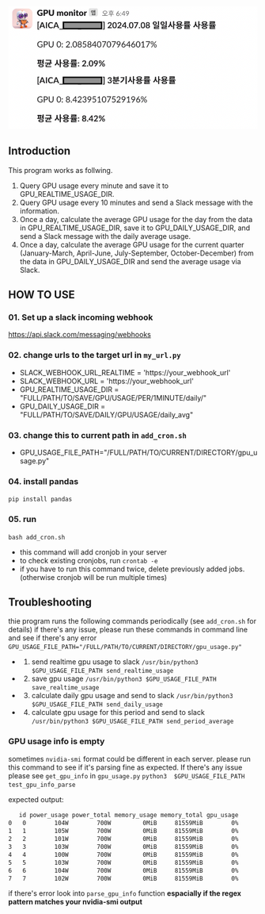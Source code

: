 ![sample output](./gpu_monitor_slack.png)

## Introduction
This program works as follwing.
1. Query GPU usage every minute and save it to GPU_REALTIME_USAGE_DIR.
2. Query GPU usage every 10 minutes and send a Slack message with the information.
3. Once a day, calculate the average GPU usage for the day from the data in GPU_REALTIME_USAGE_DIR, save it to GPU_DAILY_USAGE_DIR, and send a Slack message with the daily average usage.
4. Once a day, calculate the average GPU usage for the current quarter (January-March, April-June, July-September, October-December) from the data in GPU_DAILY_USAGE_DIR and send the average usage via Slack.

## HOW TO USE

### 01. Set up a slack incoming webhook
https://api.slack.com/messaging/webhooks

### 02. change urls to the target url in `my_url.py`
* SLACK_WEBHOOK_URL_REALTIME = 'https://your_webhook_url'
* SLACK_WEBHOOK_URL = 'https://your_webhook_url'
* GPU_REALTIME_USAGE_DIR = "FULL/PATH/TO/SAVE/GPU/USAGE/PER/1MINUTE/daily/"
* GPU_DAILY_USAGE_DIR = "FULL/PATH/TO/SAVE/DAILY/GPU/USAGE/daily_avg"

### 03. change this to current path in  `add_cron.sh`
* GPU_USAGE_FILE_PATH="/FULL/PATH/TO/CURRENT/DIRECTORY/gpu_usage.py"

### 04. install pandas
```pip install pandas```

### 05. run 
```bash add_cron.sh```
- this command will add cronjob in your server
- to check existing cronjobs, run ```crontab -e```
- if you have to run this command twice, delete previously added jobs. (otherwise cronjob will be run multiple times)

## Troubleshooting

thie program runs the following commands periodically (see `add_cron.sh` for details)
if there's any issue, please run these commands in command line and see if there's any error 
`GPU_USAGE_FILE_PATH="/FULL/PATH/TO/CURRENT/DIRECTORY/gpu_usage.py"`
* 01. send realtime gpu usage to slack
`/usr/bin/python3 $GPU_USAGE_FILE_PATH send_realtime_usage`
* 02. save gpu usage 
`/usr/bin/python3 $GPU_USAGE_FILE_PATH save_realtime_usage`
* 03. calculate daily gpu usage  and send to slack
`/usr/bin/python3 $GPU_USAGE_FILE_PATH send_daily_usage`
* 04. calculate gpu usage for this period and send to slack 
`/usr/bin/python3 $GPU_USAGE_FILE_PATH send_period_average`

### GPU usage info is empty
sometimes `nvidia-smi` format could be different in each server. 
please run this command to see if it's parsing fine as expected.
If there's any issue please see `get_gpu_info` in `gpu_usage.py`
```python3  $GPU_USAGE_FILE_PATH test_gpu_info_parse```

expected output:
```
   id power_usage power_total memory_usage memory_total gpu_usage
0   0        104W        700W         0MiB     81559MiB        0%
1   1        105W        700W         0MiB     81559MiB        0%
2   2        101W        700W         0MiB     81559MiB        0%
3   3        103W        700W         0MiB     81559MiB        0%
4   4        100W        700W         0MiB     81559MiB        0%
5   5        103W        700W         0MiB     81559MiB        0%
6   6        104W        700W         0MiB     81559MiB        0%
7   7        102W        700W         0MiB     81559MiB        0%

```

if there's error look into `parse_gpu_info` function <strong>espacially if the regex pattern matches your nvidia-smi output</strong>